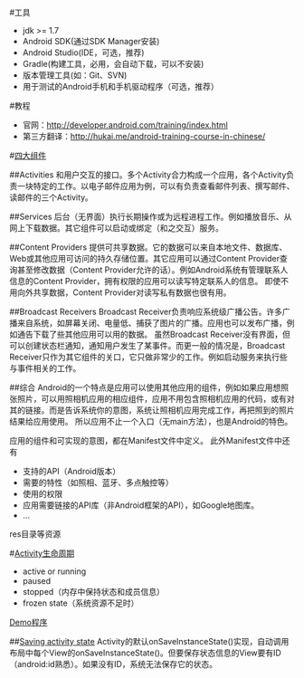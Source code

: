 #工具

* jdk >= 1.7
* Android SDK(通过SDK Manager安装)
* Android Studio(IDE，可选，推荐)
* Gradle(构建工具，必用，会自动下载，可以不安装)
* 版本管理工具(如：Git、SVN)
* 用于测试的Android手机和手机驱动程序（可选，推荐）

#教程

* 官网：http://developer.android.com/training/index.html
* 第三方翻译：http://hukai.me/android-training-course-in-chinese/



#[四大组件][App Components]

##Activities
和用户交互的接口。多个Activity合力构成一个应用，各个Activity负责一块特定的工作。以电子邮件应用为例，可以有负责查看邮件列表、撰写邮件、读邮件的三个Activity。

##Services
后台（无界面）执行长期操作或为远程进程工作。例如播放音乐、从网上下载数据。其它组件可以启动或绑定（和之交互）服务。

##Content Providers
提供可共享数据。它的数据可以来自本地文件、数据库、Web或其他应用可访问的持久存储位置。其它应用可以通过Content Provider查询甚至修改数据（Content Provider允许的话）。例如Android系统有管理联系人信息的Content Provider，拥有权限的应用可以读写特定联系人的信息。
即使不用向外共享数据，Content Provider对读写私有数据也很有用。

##Broadcast Receivers
Broadcast Receiver负责响应系统级广播公告。许多广播来自系统，如屏幕关闭、电量低、捕获了图片的广播。应用也可以发布广播，例如通告下载了些其他应用可以用的数据。
虽然Broadcast Receiver没有界面，但可以创建状态栏通知，通知用户发生了某事件。而更一般的情况是，Broadcast Receiver只作为其它组件的关口，它只做非常少的工作。例如启动服务来执行些与事件相关的工作。

##综合
Android的一个特点是应用可以使用其他应用的组件，例如如果应用想照张照片，可以用照相机应用的相应组件，应用不用包含照相机应用的代码，或有对其的链接。而是告诉系统你的意图，系统让照相机应用完成工作，再把照到的照片结果给应用使用。
所以应用不止一个入口（无main方法），也是Android的特色。

应用的组件和可实现的意图，都在Manifest文件中定义。
此外Manifest文件中还有
* 支持的API（Android版本）
* 需要的特性（如照相、蓝牙、多点触控等）
* 使用的权限
* 应用需要链接的API库（非Android框架的API），如Google地图库。
* …

res目录等资源

#[Activity生命周期][Activity Lifecycle]

* active or running
* paused
* stopped（内存中保持状态和成员信息）
* frozen state（系统资源不足时）

[Demo程序][Activity Lifecycle Demo]

##[Saving activity state][Saving activity state]
Activity的默认onSaveInstanceState()实现，自动调用布局中每个View的onSaveInstanceState()。但要保存状态信息的View要有ID（android:id熟悉）。如果没有ID，系统无法保存它的状态。

[App Components]:http://developer.android.com/guide/components/fundamentals.html#Components
[Activity Lifecycle]:http://developer.android.com/reference/android/app/Activity.html#ActivityLifecycle
[Activity Lifecycle Demo]:http://developer.android.com/training/basics/activity-lifecycle/index.html
[Saving activity state]:http://developer.android.com/guide/components/activities.html#SavingActivityState

